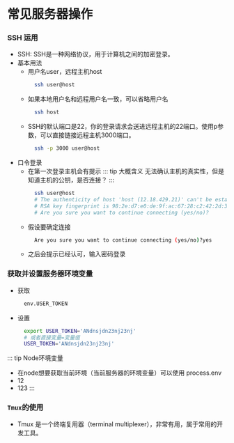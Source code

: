# 常见服务器操作


### SSH 运用
  - SSH: SSH是一种网络协议，用于计算机之间的加密登录。
  - 基本用法
    - 用户名user，远程主机host
      ```sh
        ssh user@host
      ```
    - 如果本地用户名和远程用户名一致，可以省略用户名
      ```sh
        ssh host
      ```
    - SSH的默认端口是22，你的登录请求会送进远程主机的22端口。使用p参数，可以直接链接远程主机3000端口。
      ```sh
        ssh -p 3000 user@host
      ```
  - 口令登录
    - 在第一次登录主机会有提示
      :::  tip 大概含义
        无法确认主机的真实性，但是知道主机的公钥，是否连接？
      :::
      ```sh
        ssh user@host
        # The authenticity of host 'host (12.18.429.21)' can't be established.
        # RSA key fingerprint is 98:2e:d7:e0:de:9f:ac:67:28:c2:42:2d:37:16:58:4d.
        # Are you sure you want to continue connecting (yes/no)?
      ```
    - 假设要确定连接
      ```sh
        Are you sure you want to continue connecting (yes/no)?yes
      ```
    - 之后会提示已经认可，输入密码登录

### 获取并设置服务器环境变量
  - 获取
    ```sh
      env.USER_TOKEN
    ```

  - 设置
    ```sh
      export USER_TOKEN='ANdnsjdn23nj23nj'
      # 或者直接变量=变量值
      USER_TOKEN='ANdnsjdn23nj23nj'
    ```
  ::: tip Node环境变量
  - 在node想要获取当前环境（当前服务器的环境变量）可以使用 process.env
  - 12
  - 123
  :::

### `Tmux`的使用
  - Tmux 是一个终端复用器（terminal multiplexer），非常有用，属于常用的开发工具。
